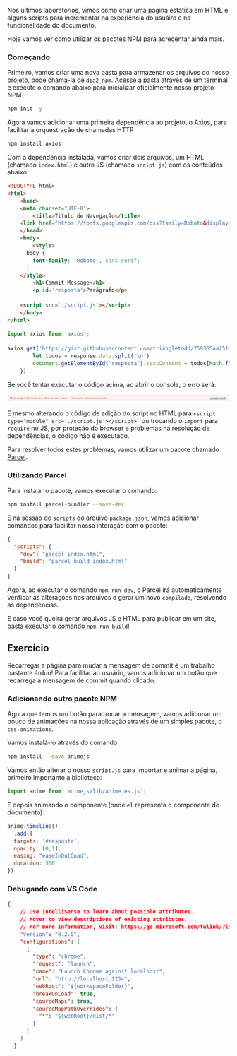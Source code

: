 

Nos últimos laboratórios, vimos como criar uma página estática em HTML e alguns scripts para incrementar na experiência do usuáiro e na funcionalidade do documento.

Hoje vamos ver como utilizar os pacotes NPM para acrecentar ainda mais.



### Começando

Primeiro, vamos criar uma nova pasta para armazenar os arquivos do nosso projeto, pode chamá-la de `dia2_npm`. Acesse a pasta através de um terminal e execute o comando abaixo para inicializar oficialmente nosso projeto NPM

```bash
npm init -y
```

Agora vamos adicionar uma primeira dependência ao projeto, o Axios, para facilitar a orquestração de chamadas HTTP

```bash
npm install axios
```

Com a dependência instalada, vamos criar dois arquivos, um HTML (chamado `index.html`) e outro JS (chamado `script.js`) com os conteúdos abaixo:

```html
<!DOCTYPE html>
<html>
	<head>
  	<meta charset="UTF-8">
		<title>Titulo de Navegação</title>
    <link href="https://fonts.googleapis.com/css?family=Roboto&display=swap" rel="stylesheet">
	</head>
	<body>
		<style>
      body {
        font-family: 'Roboto', sans-serif;
      }
    </style>
		<h1>Commit Message</h1>
		<p id='resposta'>Parágrafo</p>

    <script src='./script.js'></script>
	</body>
</html>
```

```js
import axios from 'axios';

axios.get('https://gist.githubusercontent.com/triangletodd/759365aa251db39f414a73b508465d94/raw/a3c605e523e3f2994280a243364e50ea88c64fc0/whatthecommit.sorted.log').then( response => {
        let todos = response.data.split('\n')
        document.getElementById("resposta").textContent = todos[Math.floor(Math.random() * todos.length)]
    })
```

Se você tentar executar o código acima, ao abrir o console, o erro será:

![image-20191022175643134](assets/image-20191022175643134-1777804.png)

E mesmo alterando o código de adição do script no HTML para `<script type="module" src='./script.js'></script> ` ou trocando o `import` para `require` no JS, por proteção do browser e problemas na resolução de dependências, o código não é executado.

Para resolver todos estes problemas, vamos utilizar um pacote chamado [Parcel](https://parceljs.org/).

### Utilizando Parcel

Para instalar o pacote, vamos executar o comando:

```bash
npm install parcel-bundler --save-dev
```

E na sessão de `scripts` do arquivo `package.json`, vamos adicionar comandos para facilitar nossa interação com o pacote:

```json
{
  "scripts": {
    "dev": "parcel index.html",
    "build": "parcel build index.html"
  }
}
```

Agora, ao executar o comando `npm run dev`, o Parcel irá automaticamente verificar as alterações nos arquivos e gerar um novo `compilado`, resolvendo as dependências.

E caso você queira gerar arquivos JS e HTML para publicar em um site, basta executar o comando `npm run build`!



## Exercício

Recarregar a página para mudar a mensagem de commit é um trabalho bastante árduo! Para facilitar ao usuário, vamos adicionar um botão que recarrega a mensagem de commit quando clicado.



### Adicionando outro pacote NPM

Agora que temos um botão para trocar a mensagem, vamos adicionar um pouco de animações na nossa aplicação através de um simples pacote, o `css-animations`.

Vamos instalá-lo através do comando:

```bash
npm install --save animejs
```

Vamos então alterar o nosso `script.js` para importar e animar a página, primeiro importanto a biblioteca:

```js
import anime from 'animejs/lib/anime.es.js';
```

E depois animando o componente (onde `el` representa o componente do documento):

```js
anime.timeline()
  .add({
  targets: '#resposta',
  opacity: [0,1],
  easing: "easeInOutQuad",
  duration: 500
})
```



### Debugando com VS Code

```json
{
    // Use IntelliSense to learn about possible attributes.
    // Hover to view descriptions of existing attributes.
    // For more information, visit: https://go.microsoft.com/fwlink/?linkid=830387
    "version": "0.2.0",
    "configurations": [
      {
        "type": "chrome",
        "request": "launch",
        "name": "Launch Chrome against localhost",
        "url": "http://localhost:1234",
        "webRoot": "${workspaceFolder}",
        "breakOnLoad": true,
        "sourceMaps": true,
        "sourceMapPathOverrides": {
          "*": "${webRoot}/dist/*"
        }
      }
    ]
  }
```

